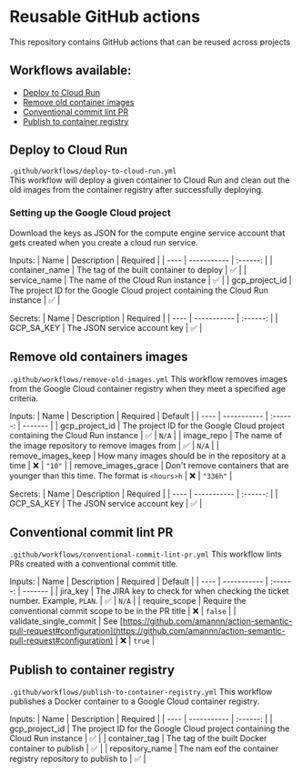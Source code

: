 # Reusable GitHub actions

This repository contains GitHub actions that can be reused across projects

## Workflows available:

- [Deploy to Cloud Run](#deploy-to-cloud-run)
- [Remove old container images](#remove-old-containers-images)
- [Conventional commit lint PR](#conventional-commit-lint-pr)
- [Publish to container registry](#publish-to-container-registry)

## Deploy to Cloud Run

`.github/workflows/deploy-to-cloud-run.yml` <br>
This workflow will deploy a given container to Cloud Run and clean out the old images from the container registry after successfully deploying.

### Setting up the Google Cloud project

Download the keys as JSON for the compute engine service account that gets created when you create a cloud run service.

Inputs:
| Name | Description | Required |
| ---- | ----------- | :------: |
| container_name | The tag of the built container to deploy | ✅ |
| service_name | The name of the Cloud Run instance | ✅ |
| gcp_project_id | The project ID for the Google Cloud project containing the Cloud Run instance | ✅ |

Secrets:
| Name | Description | Required |
| ---- | ----------- | :------: |
| GCP_SA_KEY | The JSON service account key | ✅ |

## Remove old containers images

`.github/workflows/remove-old-images.yml`
This workflow removes images from the Google Cloud container registry when they meet a specified age criteria.

Inputs:
| Name | Description | Required | Default |
| ---- | ----------- | :------: | ------- |
| gcp_project_id | The project ID for the Google Cloud project containing the Cloud Run instance | ✅ | `N/A` |
| image_repo | The name of the image repository to remove images from | ✅ | `N/A` |
| remove_images_keep | How many images should be in the repository at a time | ❌ | `"10"` |
| remove_images_grace | Don't remove containers that are younger than this time. The format is `<hours>h` | ❌ | `"336h"` |

Secrets:
| Name | Description | Required |
| ---- | ----------- | :------: |
| GCP_SA_KEY | The JSON service account key | ✅ |

## Conventional commit lint PR

`.github/workflows/conventional-commit-lint-pr.yml`
This workflow lints PRs created with a conventional commit title.

Inputs:
| Name | Description | Required | Default |
| ---- | ----------- | :------: | ------- |
| jira_key | The JIRA key to check for when checking the ticket number. Example, `PLAN`. | ✅ | `N/A` |
| require_scope | Require the conventional commit scope to be in the PR title | ❌ | `false` |
| validate_single_commit | See [https://github.com/amannn/action-semantic-pull-request#configuration](https://github.com/amannn/action-semantic-pull-request#configuration) | ❌ | `true` |

## Publish to container registry

`.github/workflows/publish-to-container-registry.yml`
This workflow publishes a Docker container to a Google Cloud container registry.

Inputs:
| Name | Description | Required |
| ---- | ----------- | :------: |
| gcp_project_id | The project ID for the Google Cloud project containing the Cloud Run instance | ✅ |
| container_tag | The tag of the built Docker container to publish | ✅ |
| repository_name | The nam eof the container registry repository to publish to | ✅ |
